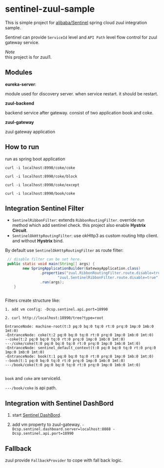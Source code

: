 # sentinel-zuul-sample
This is simple project for [alibaba/Sentinel](https://github.com/alibaba/Sentinel) spring cloud zuul integration sample.

Sentinel can provide `ServiceId` level and `API Path` level flow control for zuul gateway service. 

*Note*  
this project is for zuul1.

## Modules

**eureka-server**:

module used for discovery server. when service restart. it should be restart.

**zuul-backend**

backend service after gateway. consist of two application book and coke.

**zuul-gateway**

zuul gateway application


## How to run

run as spring boot application

```
curl -i localhost:8990/coke/coke

curl -i localhost:8990/coke/block

curl -i localhost:8990/coke/except

curl -i localhost:8990/book/coke

```

## Integration Sentinel Filter

- `SentinelRibbonFilter`: extends `RibbonRoutingFilter`. override run method which add sentinel check. this project also enable **Hystrix Circuit**. 
- `SentinelOkHttpRoutingFilter`:  use okHttp3 as custom routing http client. and without **Hystrix** bind.

By default use `SentinelOkHttpRoutingFilter` as route filter:

```java
 // disable filter can be set here.
 public static void main(String[] args) {
        new SpringApplicationBuilder(GatewayApplication.class)
                .properties("zuul.RibbonRoutingFilter.route.disable=true",
                        "zuul.SentinelRibbonFilter.route.disable=true")
                .run(args);
    }
    
```


Filters create structure like:


```
1. add vm config: -Dcsp.sentinel.api.port=18990

2. curl http://localhost:18990/tree?type=root

EntranceNode: machine-root(t:3 pq:0 bq:0 tq:0 rt:0 prq:0 1mp:0 1mb:0 1mt:0)
-EntranceNode: coke(t:2 pq:0 bq:0 tq:0 rt:0 prq:0 1mp:0 1mb:0 1mt:0)
--coke(t:2 pq:0 bq:0 tq:0 rt:0 prq:0 1mp:0 1mb:0 1mt:0)
---/coke/coke(t:0 pq:0 bq:0 tq:0 rt:0 prq:0 1mp:0 1mb:0 1mt:0)
-EntranceNode: sentinel_default_context(t:0 pq:0 bq:0 tq:0 rt:0 prq:0 1mp:0 1mb:0 1mt:0)
-EntranceNode: book(t:1 pq:0 bq:0 tq:0 rt:0 prq:0 1mp:0 1mb:0 1mt:0)
--book(t:1 pq:0 bq:0 tq:0 rt:0 prq:0 1mp:0 1mb:0 1mt:0)
---/book/coke(t:0 pq:0 bq:0 tq:0 rt:0 prq:0 1mp:0 1mb:0 1mt:0)


```

`book` and `coke` are serviceId. 

`---/book/coke` is api path.



## Integration with Sentinel DashBord

1. start [Sentinel DashBord](https://github.com/alibaba/Sentinel/wiki/%E6%8E%A7%E5%88%B6%E5%8F%B0).

2. add vm property to zuul-gateway. `-Dcsp.sentinel.dashboard.server=localhost:8088 -Dcsp.sentinel.api.port=18990`

## Fallback

zuul provide `FallbackProvider` to cope with fall back logic. 
